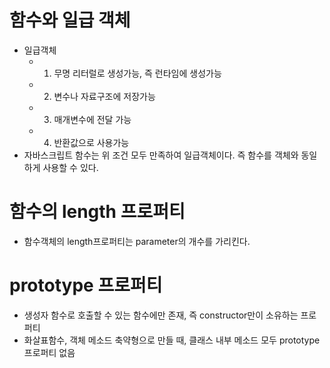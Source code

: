 # 함수와 일급 객체

  * 일급객체
    * 1. 무명 리터럴로 생성가능, 즉 런타임에 생성가능
    * 2. 변수나 자료구조에 저장가능
    * 3. 매개변수에 전달 가능
    * 4. 반환값으로 사용가능
  * 자바스크립트 함수는 위 조건 모두 만족하여 일급객체이다. 즉 함수를 객체와 동일하게 사용할 수 있다.

# 함수의 length 프로퍼티

  * 함수객체의 length프로퍼티는 parameter의 개수를 가리킨다. 

# prototype 프로퍼티

  * 생성자 함수로 호출할 수 있는 함수에만 존재, 즉 constructor만이 소유하는 프로퍼티
  * 화살표함수, 객체 메소드 축약형으로 만들 때, 클래스 내부 메소드 모두 prototype 프로퍼티 없음